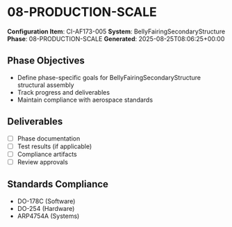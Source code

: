 # 08-PRODUCTION-SCALE

**Configuration Item**: CI-AF173-005
**System**: BellyFairingSecondaryStructure
**Phase**: 08-PRODUCTION-SCALE
**Generated**: 2025-08-25T08:06:25+00:00

## Phase Objectives
- Define phase-specific goals for BellyFairingSecondaryStructure structural assembly
- Track progress and deliverables
- Maintain compliance with aerospace standards

## Deliverables
- [ ] Phase documentation
- [ ] Test results (if applicable)
- [ ] Compliance artifacts
- [ ] Review approvals

## Standards Compliance
- DO-178C (Software)
- DO-254 (Hardware)
- ARP4754A (Systems)


